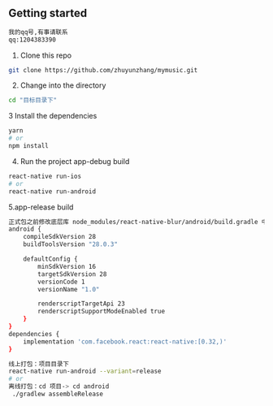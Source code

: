 ## Getting started
```bash
我的qq号,有事请联系
qq:1204383390
```

1. Clone this repo

```bash
git clone https://github.com/zhuyunzhang/mymusic.git
```

2. Change into the directory

```bash
cd "目标目录下"
```

3 Install the dependencies

```bash
yarn
# or
npm install
```

4. Run the project 
app-debug build
```bash
react-native run-ios
# or
react-native run-android
```
5.app-release build
```bash
正式包之前修改底层库 node_modules/react-native-blur/android/build.gradle 中版本号具体配置为：
android {
    compileSdkVersion 28
    buildToolsVersion "28.0.3"

    defaultConfig {
        minSdkVersion 16
        targetSdkVersion 28
        versionCode 1
        versionName "1.0"

        renderscriptTargetApi 23
        renderscriptSupportModeEnabled true
    }
}
dependencies {
    implementation 'com.facebook.react:react-native:[0.32,)'
}
```
```bash
线上打包：项目目录下
react-native run-android --variant=release
# or
离线打包：cd 项目-> cd android
 ./gradlew assembleRelease
```
